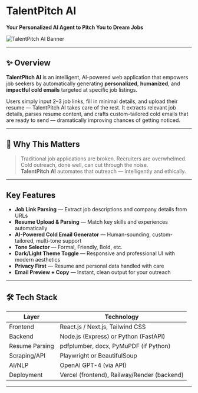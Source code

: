 # TalentPitch AI

**Your Personalized AI Agent to Pitch You to Dream Jobs**

![TalentPitch AI Banner](https://your-banner-image-link.com) <!-- Optional: Add a project banner here -->

---

## ✨ Overview

**TalentPitch AI** is an intelligent, AI-powered web application that empowers job seekers by automatically generating **personalized**, **humanized**, and **impactful cold emails** targeted at specific job listings.

Users simply input 2–3 job links, fill in minimal details, and upload their resume — TalentPitch AI takes care of the rest. It extracts relevant job details, parses resume content, and crafts custom-tailored cold emails that are ready to send — dramatically improving chances of getting noticed.

---

## 🎯 Why This Matters

> Traditional job applications are broken. Recruiters are overwhelmed.  
> Cold outreach, done well, can cut through the noise.  
> **TalentPitch AI** automates that outreach — intelligently and ethically.

---

##  Key Features

-  **Job Link Parsing** — Extract job descriptions and company details from URLs
-  **Resume Upload & Parsing** — Match key skills and experiences automatically
-  **AI-Powered Cold Email Generator** — Human-sounding, custom-tailored, multi-tone support
-  **Tone Selector** — Formal, Friendly, Bold, etc.
-  **Dark/Light Theme Toggle** — Responsive and professional UI with modern aesthetics
-  **Privacy First** — Resume and personal data handled with care
-  **Email Preview + Copy** — Instant, clean output for your outreach

---

## 🛠️ Tech Stack

| Layer       | Technology                        |
|-------------|-----------------------------------|
| Frontend    | React.js / Next.js, Tailwind CSS  |
| Backend     | Node.js (Express) or Python (FastAPI) |
| Resume Parsing | pdfplumber, docx, PyMuPDF (if Python) |
| Scraping/API | Playwright or BeautifulSoup      |
| AI/NLP      | OpenAI GPT-4 (via API)            |
| Deployment  | Vercel (frontend), Railway/Render (backend) |

---

